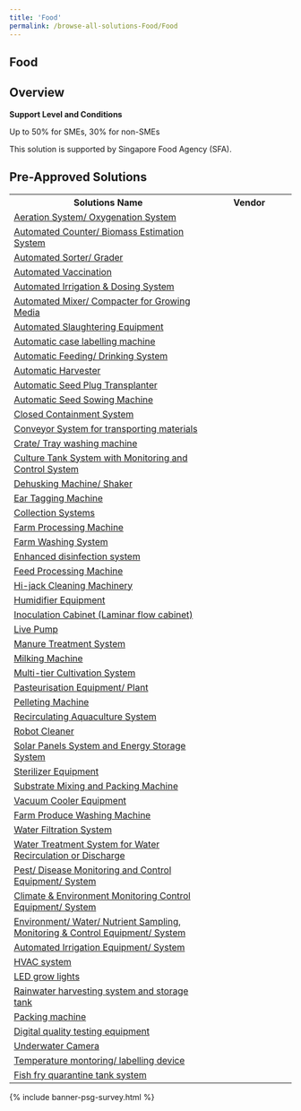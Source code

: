 ```yaml
---
title: 'Food'
permalink: /browse-all-solutions-Food/Food
---
```


## Food
## Overview

**Support Level and Conditions**

Up to 50% for SMEs, 30% for non-SMEs

This solution is supported by Singapore Food Agency (SFA).

## Pre-Approved Solutions

<table>
<tr>
<th style='width: auto;'><b>Solutions Name</b></th>
<th style='width: 30%;'><b>Vendor</b></th>
</tr>
<tr>
<td><a href='/productivity-solutions-grant/solutionrepo/solution1135' target='_blank'>Aeration System/ Oxygenation System</a><br></td>
<td></td>
</tr>
<tr>
<td><a href='/productivity-solutions-grant/solutionrepo/solution1136' target='_blank'>Automated Counter/ Biomass Estimation System</a><br></td>
<td></td>
</tr>
<tr>
<td><a href='/productivity-solutions-grant/solutionrepo/solution1137' target='_blank'>Automated Sorter/ Grader</a><br></td>
<td></td>
</tr>
<tr>
<td><a href='/productivity-solutions-grant/solutionrepo/solution1138' target='_blank'>Automated Vaccination</a><br></td>
<td></td>
</tr>
<tr>
<td><a href='/productivity-solutions-grant/solutionrepo/solution1139' target='_blank'>Automated Irrigation & Dosing System</a><br></td>
<td></td>
</tr>
<tr>
<td><a href='/productivity-solutions-grant/solutionrepo/solution1140' target='_blank'>Automated Mixer/ Compacter for Growing Media</a><br></td>
<td></td>
</tr>
<tr>
<td><a href='/productivity-solutions-grant/solutionrepo/solution1141' target='_blank'>Automated Slaughtering Equipment</a><br></td>
<td></td>
</tr>
<tr>
<td><a href='/productivity-solutions-grant/solutionrepo/solution1142' target='_blank'>Automatic case labelling machine</a><br></td>
<td></td>
</tr>
<tr>
<td><a href='/productivity-solutions-grant/solutionrepo/solution1143' target='_blank'>Automatic Feeding/ Drinking System</a><br></td>
<td></td>
</tr>
<tr>
<td><a href='/productivity-solutions-grant/solutionrepo/solution1144' target='_blank'>Automatic Harvester</a><br></td>
<td></td>
</tr>
<tr>
<td><a href='/productivity-solutions-grant/solutionrepo/solution1145' target='_blank'>Automatic Seed Plug Transplanter</a><br></td>
<td></td>
</tr>
<tr>
<td><a href='/productivity-solutions-grant/solutionrepo/solution1146' target='_blank'>Automatic Seed Sowing Machine</a><br></td>
<td></td>
</tr>
<tr>
<td><a href='/productivity-solutions-grant/solutionrepo/solution1147' target='_blank'>Closed Containment System</a><br></td>
<td></td>
</tr>
<tr>
<td><a href='/productivity-solutions-grant/solutionrepo/solution1148' target='_blank'>Conveyor System for transporting materials</a><br></td>
<td></td>
</tr>
<tr>
<td><a href='/productivity-solutions-grant/solutionrepo/solution1149' target='_blank'>Crate/ Tray washing machine</a><br></td>
<td></td>
</tr>
<tr>
<td><a href='/productivity-solutions-grant/solutionrepo/solution1150' target='_blank'>Culture Tank System with Monitoring and Control System</a><br></td>
<td></td>
</tr>
<tr>
<td><a href='/productivity-solutions-grant/solutionrepo/solution1151' target='_blank'>Dehusking Machine/ Shaker</a><br></td>
<td></td>
</tr>
<tr>
<td><a href='/productivity-solutions-grant/solutionrepo/solution1152' target='_blank'>Ear Tagging Machine</a><br></td>
<td></td>
</tr>
<tr>
<td><a href='/productivity-solutions-grant/solutionrepo/solution1153' target='_blank'>Collection Systems</a><br></td>
<td></td>
</tr>
<tr>
<td><a href='/productivity-solutions-grant/solutionrepo/solution1154' target='_blank'>Farm Processing Machine</a><br></td>
<td></td>
</tr>
<tr>
<td><a href='/productivity-solutions-grant/solutionrepo/solution1155' target='_blank'>Farm Washing System</a><br></td>
<td></td>
</tr>
<tr>
<td><a href='/productivity-solutions-grant/solutionrepo/solution1156' target='_blank'>Enhanced disinfection system</a><br></td>
<td></td>
</tr>
<tr>
<td><a href='/productivity-solutions-grant/solutionrepo/solution1157' target='_blank'>Feed Processing Machine</a><br></td>
<td></td>
</tr>
<tr>
<td><a href='/productivity-solutions-grant/solutionrepo/solution1158' target='_blank'>Hi-jack Cleaning Machinery</a><br></td>
<td></td>
</tr>
<tr>
<td><a href='/productivity-solutions-grant/solutionrepo/solution1159' target='_blank'>Humidifier Equipment</a><br></td>
<td></td>
</tr>
<tr>
<td><a href='/productivity-solutions-grant/solutionrepo/solution1160' target='_blank'>Inoculation Cabinet (Laminar flow cabinet)</a><br></td>
<td></td>
</tr>
<tr>
<td><a href='/productivity-solutions-grant/solutionrepo/solution1161' target='_blank'>Live Pump</a><br></td>
<td></td>
</tr>
<tr>
<td><a href='/productivity-solutions-grant/solutionrepo/solution1162' target='_blank'>Manure Treatment System</a><br></td>
<td></td>
</tr>
<tr>
<td><a href='/productivity-solutions-grant/solutionrepo/solution1163' target='_blank'>Milking Machine</a><br></td>
<td></td>
</tr>
<tr>
<td><a href='/productivity-solutions-grant/solutionrepo/solution1164' target='_blank'>Multi-tier Cultivation System</a><br></td>
<td></td>
</tr>
<tr>
<td><a href='/productivity-solutions-grant/solutionrepo/solution1165' target='_blank'>Pasteurisation Equipment/ Plant</a><br></td>
<td></td>
</tr>
<tr>
<td><a href='/productivity-solutions-grant/solutionrepo/solution1166' target='_blank'>Pelleting Machine</a><br></td>
<td></td>
</tr>
<tr>
<td><a href='/productivity-solutions-grant/solutionrepo/solution1167' target='_blank'>Recirculating Aquaculture System</a><br></td>
<td></td>
</tr>
<tr>
<td><a href='/productivity-solutions-grant/solutionrepo/solution1168' target='_blank'>Robot Cleaner </a><br></td>
<td></td>
</tr>
<tr>
<td><a href='/productivity-solutions-grant/solutionrepo/solution1169' target='_blank'>Solar Panels System and Energy Storage System</a><br></td>
<td></td>
</tr>
<tr>
<td><a href='/productivity-solutions-grant/solutionrepo/solution1170' target='_blank'>Sterilizer Equipment</a><br></td>
<td></td>
</tr>
<tr>
<td><a href='/productivity-solutions-grant/solutionrepo/solution1171' target='_blank'>Substrate Mixing and Packing Machine</a><br></td>
<td></td>
</tr>
<tr>
<td><a href='/productivity-solutions-grant/solutionrepo/solution1172' target='_blank'>Vacuum Cooler Equipment</a><br></td>
<td></td>
</tr>
<tr>
<td><a href='/productivity-solutions-grant/solutionrepo/solution1173' target='_blank'>Farm Produce Washing Machine</a><br></td>
<td></td>
</tr>
<tr>
<td><a href='/productivity-solutions-grant/solutionrepo/solution1174' target='_blank'>Water Filtration System</a><br></td>
<td></td>
</tr>
<tr>
<td><a href='/productivity-solutions-grant/solutionrepo/solution1175' target='_blank'>Water Treatment System for Water Recirculation or Discharge</a><br></td>
<td></td>
</tr>
<tr>
<td><a href='/productivity-solutions-grant/solutionrepo/solution1176' target='_blank'>Pest/ Disease Monitoring and Control Equipment/ System</a><br></td>
<td></td>
</tr>
<tr>
<td><a href='/productivity-solutions-grant/solutionrepo/solution1177' target='_blank'>Climate & Environment Monitoring Control Equipment/ System</a><br></td>
<td></td>
</tr>
<tr>
<td><a href='/productivity-solutions-grant/solutionrepo/solution1178' target='_blank'>Environment/ Water/ Nutrient Sampling, Monitoring & Control Equipment/ System</a><br></td>
<td></td>
</tr>
<tr>
<td><a href='/productivity-solutions-grant/solutionrepo/solution1179' target='_blank'>Automated Irrigation Equipment/ System</a><br></td>
<td></td>
</tr>
<tr>
<td><a href='/productivity-solutions-grant/solutionrepo/solution1180' target='_blank'>HVAC system</a><br></td>
<td></td>
</tr>
<tr>
<td><a href='/productivity-solutions-grant/solutionrepo/solution1181' target='_blank'>LED grow lights</a><br></td>
<td></td>
</tr>
<tr>
<td><a href='/productivity-solutions-grant/solutionrepo/solution1182' target='_blank'>Rainwater harvesting system and storage tank</a><br></td>
<td></td>
</tr>
<tr>
<td><a href='/productivity-solutions-grant/solutionrepo/solution1183' target='_blank'>Packing machine</a><br></td>
<td></td>
</tr>
<tr>
<td><a href='/productivity-solutions-grant/solutionrepo/solution1184' target='_blank'>Digital quality testing equipment</a><br></td>
<td></td>
</tr>
<tr>
<td><a href='/productivity-solutions-grant/solutionrepo/solution1185' target='_blank'>Underwater Camera </a><br></td>
<td></td>
</tr>
<tr>
<td><a href='/productivity-solutions-grant/solutionrepo/solution1186' target='_blank'>Temperature montoring/ labelling device</a><br></td>
<td></td>
</tr>
<tr>
<td><a href='/productivity-solutions-grant/solutionrepo/solution1187' target='_blank'>Fish fry quarantine tank system</a><br></td>
<td></td>
</tr>
</table>

{% include banner-psg-survey.html %}
